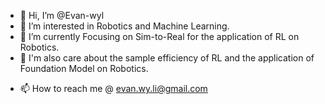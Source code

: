 - 👋 Hi, I’m @Evan-wyl
- 👀 I’m interested in Robotics and Machine Learning.
- 🌱 I’m currently Focusing on Sim-to-Real for the application of RL on Robotics.
- :maple_leaf: I'm also care about the sample efficiency of RL and the application of Foundation Model on Robotics.
<!-- - 💞️ I’m looking to collaborate on ... -->
- 📫 How to reach me @ evan.wy.li@gmail.com

<!---
Evan-wyl/Evan-wyl is a ✨ special ✨ repository because its `README.md` (this file) appears on your GitHub profile.
You can click the Preview link to take a look at your changes.
--->
